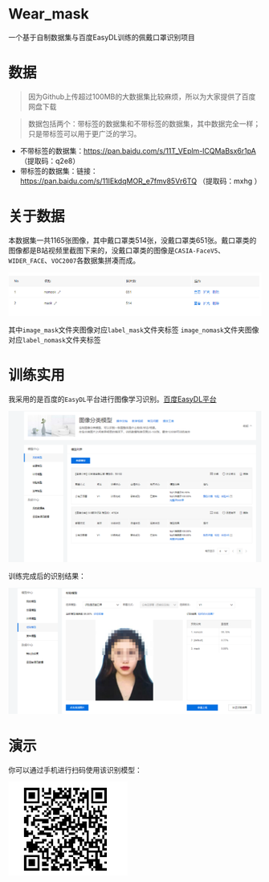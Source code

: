 # Wear_mask

一个基于自制数据集与百度EasyDL训练的佩戴口罩识别项目

# 数据

> 因为Github上传超过100MB的大数据集比较麻烦，所以为大家提供了百度网盘下载

> 数据包括两个：带标签的数据集和不带标签的数据集，其中数据完全一样；只是带标签可以用于更广泛的学习。

- 不带标签的数据集：https://pan.baidu.com/s/11T_VEplm-lCQMaBsx6r1pA （提取码：q2e8）
- 带标签的数据集：链接：https://pan.baidu.com/s/11IEkdqMOR_e7fmv85Vr6TQ （提取码：mxhg ）

# 关于数据


本数据集一共1165张图像，其中戴口罩类514张，没戴口罩类651张。戴口罩类的图像都是B站视频里截图下来的，没戴口罩类的图像是`CASIA-FaceV5`、`WIDER_FACE`、`VOC2007`各数据集拼凑而成。

![](https://github.com/WangRongsheng/Wear_mask/blob/master/img/dataset.png)

其中`image_mask`文件夹图像对应`label_mask`文件夹标签
`image_nomask`文件夹图像对应`label_nomask`文件夹标签

# 训练实用

我采用的是百度的`EasyDL`平台进行图像学习识别。[百度EasyDL平台](https://ai.baidu.com/easydl/)

![](https://github.com/WangRongsheng/Wear_mask/blob/master/img/pingtai.png)

训练完成后的识别结果：

![](https://github.com/WangRongsheng/Wear_mask/blob/master/img/test.png)

# 演示

你可以通过手机进行扫码使用该识别模型：

![](https://github.com/WangRongsheng/Wear_mask/blob/master/img/study.png)

